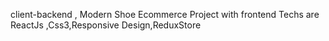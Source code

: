 client-backend , Modern Shoe Ecommerce Project with frontend Techs are ReactJs ,Css3,Responsive Design,ReduxStore
